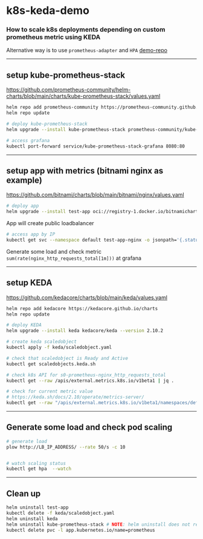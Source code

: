 # k8s-keda-demo

### How to scale k8s deployments depending on custom prometheus metric using KEDA

Alternative way is to use `prometheus-adapter` and `HPA` [demo-repo](https://github.com/yurymuski/k8s-hpa-demo)

---
## setup kube-prometheus-stack
https://github.com/prometheus-community/helm-charts/blob/main/charts/kube-prometheus-stack/values.yaml

```sh
helm repo add prometheus-community https://prometheus-community.github.io/helm-charts
helm repo update

# deploy kube-prometheus-stack
helm upgrade --install kube-prometheus-stack prometheus-community/kube-prometheus-stack --version 45.28.0 -f kube-prometheus-stack/values.yaml

# access grafana
kubectl port-forward service/kube-prometheus-stack-grafana 8080:80

```

---
## setup app with metrics (bitnami nginx as example)
https://github.com/bitnami/charts/blob/main/bitnami/nginx/values.yaml

```sh
# deploy app
helm upgrade --install test-app oci://registry-1.docker.io/bitnamicharts/nginx --version 14.2.1 -f app/values.yaml
```
App will create public loadbalancer
```sh
# access app by IP
kubectl get svc --namespace default test-app-nginx -o jsonpath='{.status.loadBalancer.ingress[0].ip}'
```
Generate some load and check metric `sum(rate(nginx_http_requests_total[1m]))` at grafana

---
## setup KEDA
https://github.com/kedacore/charts/blob/main/keda/values.yaml

```sh
helm repo add kedacore https://kedacore.github.io/charts
helm repo update

# deploy KEDA
helm upgrade --install keda kedacore/keda --version 2.10.2

# create keda scaledobject
kubectl apply -f keda/scaledobject.yaml

# check that scaledobject is Ready and Active
kubectl get scaledobjects.keda.sh

# check k8s API for s0-prometheus-nginx_http_requests_total
kubectl get --raw /apis/external.metrics.k8s.io/v1beta1 | jq .

# check for current metric value
# https://keda.sh/docs/2.10/operate/metrics-server/
kubectl get --raw "/apis/external.metrics.k8s.io/v1beta1/namespaces/default/s0-prometheus-nginx_http_requests_total?labelSelector=scaledobject.keda.sh%2Fname%3Dkeda-prometheus-test-app-nginx"

```

---
## Generate some load and check pod scaling

```sh
# generate load
plow http://LB_IP_ADDRESS/ --rate 50/s -c 10


# watch scaling status
kubectl get hpa  --watch
```

---
## Clean up

```sh
helm uninstall test-app
kubectl delete -f keda/scaledobject.yaml
helm uninstall keda
helm uninstall kube-prometheus-stack # NOTE: helm uninstall does not remove pvc
kubectl delete pvc -l app.kubernetes.io/name=prometheus
```
